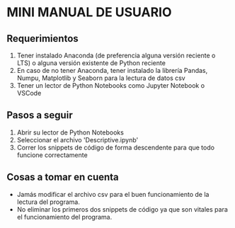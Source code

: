 # MINI MANUAL DE USUARIO

## Requerimientos

1. Tener instalado Anaconda (de preferencia alguna versión reciente o LTS) o alguna versión existente de Python reciente
2. En caso de no tener Anaconda, tener instalado la librería Pandas, Numpu, Matplotlib y Seaborn para la lectura de datos csv
3. Tener un lector de Python Notebooks como Jupyter Notebook o VSCode

## Pasos a seguir

1. Abrir su lector de Python Notebooks
2. Seleccionar el archivo 'Descriptive.ipynb'
3. Correr los snippets de código de forma descendente para que todo funcione correctamente

## Cosas a tomar en cuenta

* Jamás modificar el archivo csv para el buen funcionamiento de la lectura del programa.
* No eliminar los primeros dos snippets de código ya que son vitales para el funcionamiento del programa.
